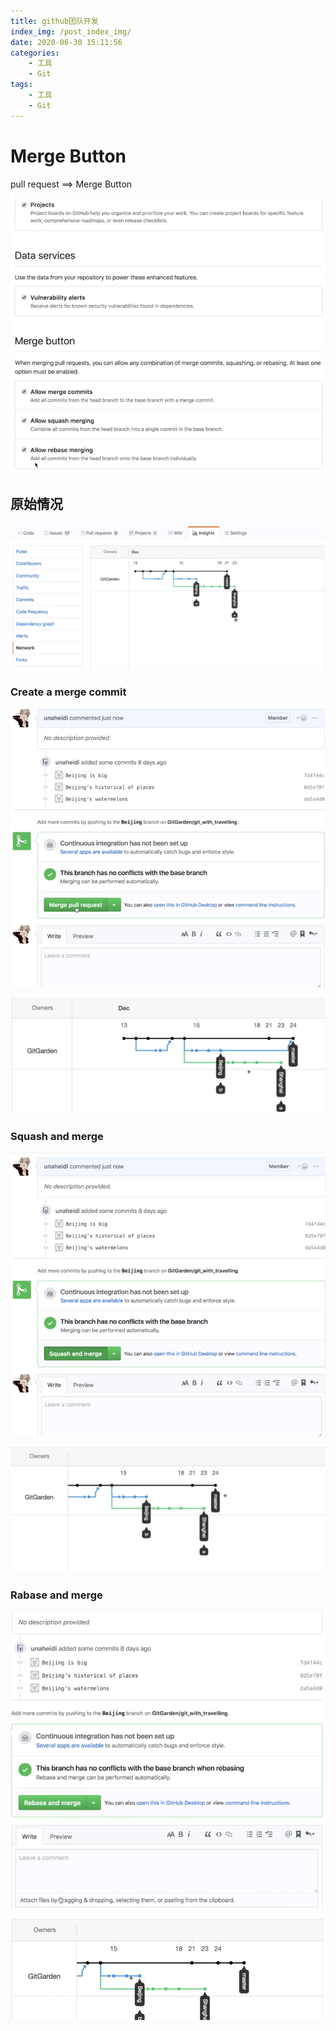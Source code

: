 ```yaml
---
title: github团队开发
index_img: /post_index_img/
date: 2020-06-30 15:11:56
categories:
    - 工具
    - Git
tags:
    - 工具
    - Git
---
```


# Merge Button

pull request ==> Merge Button

![](github%E5%9B%A2%E9%98%9F/2020-06-30-15-14-10.png)

## 原始情况

![](github%E5%9B%A2%E9%98%9F/2020-06-30-15-15-09.png)

### Create a merge commit

![](github%E5%9B%A2%E9%98%9F/2020-06-30-15-16-14.png)

![](github%E5%9B%A2%E9%98%9F/2020-06-30-15-17-08.png)

### Squash and merge

![](github%E5%9B%A2%E9%98%9F/2020-06-30-15-18-00.png)

![](github%E5%9B%A2%E9%98%9F/2020-06-30-15-18-54.png)

### Rabase and merge

![](github%E5%9B%A2%E9%98%9F/2020-06-30-15-19-35.png)

![](github%E5%9B%A2%E9%98%9F/2020-06-30-15-21-02.png)